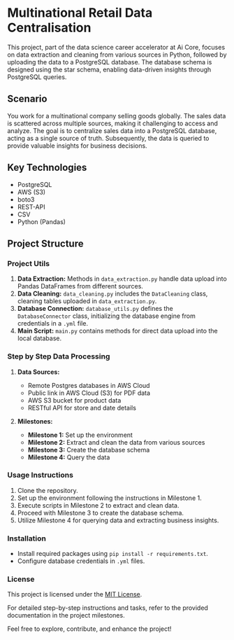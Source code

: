 # Multinational Retail Data Centralisation

This project, part of the data science career accelerator at Ai Core, focuses on data extraction and cleaning from various sources in Python, followed by uploading the data to a PostgreSQL database. The database schema is designed using the star schema, enabling data-driven insights through PostgreSQL queries.

## Scenario

You work for a multinational company selling goods globally. The sales data is scattered across multiple sources, making it challenging to access and analyze. The goal is to centralize sales data into a PostgreSQL database, acting as a single source of truth. Subsequently, the data is queried to provide valuable insights for business decisions.

## Key Technologies

- PostgreSQL
- AWS (S3)
- boto3
- REST-API
- CSV
- Python (Pandas)

## Project Structure

### Project Utils

1. **Data Extraction:** Methods in `data_extraction.py` handle data upload into Pandas DataFrames from different sources.
2. **Data Cleaning:** `data_cleaning.py` includes the `DataCleaning` class, cleaning tables uploaded in `data_extraction.py`.
3. **Database Connection:** `database_utils.py` defines the `DatabaseConnector` class, initializing the database engine from credentials in a `.yml` file.
4. **Main Script:** `main.py` contains methods for direct data upload into the local database.

### Step by Step Data Processing

1. **Data Sources:**
   - Remote Postgres databases in AWS Cloud
   - Public link in AWS Cloud (S3) for PDF data
   - AWS S3 bucket for product data
   - RESTful API for store and date details

2. **Milestones:**
   - **Milestone 1:** Set up the environment
   - **Milestone 2:** Extract and clean the data from various sources
   - **Milestone 3:** Create the database schema
   - **Milestone 4:** Query the data

### Usage Instructions

1. Clone the repository.
2. Set up the environment following the instructions in Milestone 1.
3. Execute scripts in Milestone 2 to extract and clean data.
4. Proceed with Milestone 3 to create the database schema.
5. Utilize Milestone 4 for querying data and extracting business insights.

### Installation

- Install required packages using `pip install -r requirements.txt`.
- Configure database credentials in `.yml` files.

### License

This project is licensed under the [MIT License](LICENSE).

For detailed step-by-step instructions and tasks, refer to the provided documentation in the project milestones.

Feel free to explore, contribute, and enhance the project!
